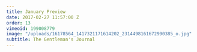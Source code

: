 ```yaml
---
title: January Preview
date: 2017-02-27 11:57:00 Z
order: 13
vimeoid: 199008779
image: "/uploads/16178564_1417321171614202_2314498161672990385_o.jpg"
subtitle: The Gentleman's Journal
---
```


